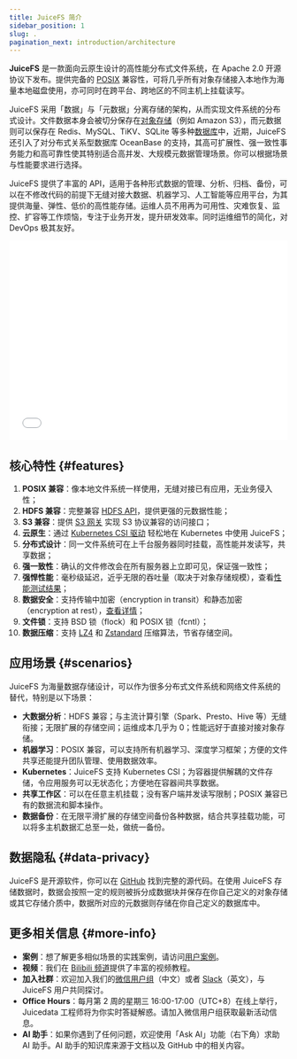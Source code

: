 ```yaml
---
title: JuiceFS 简介
sidebar_position: 1
slug: .
pagination_next: introduction/architecture
---
```


**JuiceFS** 是一款面向云原生设计的高性能分布式文件系统，在 Apache 2.0 开源协议下发布。提供完备的 [POSIX](https://en.wikipedia.org/wiki/POSIX) 兼容性，可将几乎所有对象存储接入本地作为海量本地磁盘使用，亦可同时在跨平台、跨地区的不同主机上挂载读写。

JuiceFS 采用「数据」与「元数据」分离存储的架构，从而实现文件系统的分布式设计。文件数据本身会被切分保存在[对象存储](../reference/how_to_set_up_object_storage.md#supported-object-storage)（例如 Amazon S3），而元数据则可以保存在 Redis、MySQL、TiKV、SQLite 等多种[数据库](../reference/how_to_set_up_metadata_engine.md)中，近期，JuiceFS 还引入了对分布式关系型数据库 OceanBase 的支持，其高可扩展性、强一致性事务能力和高可靠性使其特别适合高并发、大规模元数据管理场景。你可以根据场景与性能要求进行选择。

JuiceFS 提供了丰富的 API，适用于各种形式数据的管理、分析、归档、备份，可以在不修改代码的前提下无缝对接大数据、机器学习、人工智能等应用平台，为其提供海量、弹性、低价的高性能存储。运维人员不用再为可用性、灾难恢复、监控、扩容等工作烦恼，专注于业务开发，提升研发效率。同时运维细节的简化，对 DevOps 极其友好。

<div className="video-container">
  <iframe src="//player.bilibili.com/player.html?aid=931107196&bvid=BV1HK4y197va&cid=350876578&page=1&autoplay=0" width="100%" height="360" scrolling="no" border="0" frameborder="no" framespacing="0" allowfullscreen="true"> </iframe>
</div>

## 核心特性 {#features}

1. **POSIX 兼容**：像本地文件系统一样使用，无缝对接已有应用，无业务侵入性；
2. **HDFS 兼容**：完整兼容 [HDFS API](../deployment/hadoop_java_sdk.md)，提供更强的元数据性能；
3. **S3 兼容**：提供 [S3 网关](../deployment/s3_gateway.md) 实现 S3 协议兼容的访问接口；
4. **云原生**：通过 [Kubernetes CSI 驱动](../deployment/how_to_use_on_kubernetes.md) 轻松地在 Kubernetes 中使用 JuiceFS；
5. **分布式设计**：同一文件系统可在上千台服务器同时挂载，高性能并发读写，共享数据；
6. **强一致性**：确认的文件修改会在所有服务器上立即可见，保证强一致性；
7. **强悍性能**：毫秒级延迟，近乎无限的吞吐量（取决于对象存储规模），查看[性能测试结果](../benchmark/benchmark.md)；
8. **数据安全**：支持传输中加密（encryption in transit）和静态加密（encryption at rest），[查看详情](../security/encryption.md)；
9. **文件锁**：支持 BSD 锁（flock）和 POSIX 锁（fcntl）；
10. **数据压缩**：支持 [LZ4](https://lz4.github.io/lz4) 和 [Zstandard](https://facebook.github.io/zstd) 压缩算法，节省存储空间。

## 应用场景 {#scenarios}

JuiceFS 为海量数据存储设计，可以作为很多分布式文件系统和网络文件系统的替代，特别是以下场景：

- **大数据分析**：HDFS 兼容；与主流计算引擎（Spark、Presto、Hive 等）无缝衔接；无限扩展的存储空间；运维成本几乎为 0；性能远好于直接对接对象存储。
- **机器学习**：POSIX 兼容，可以支持所有机器学习、深度学习框架；方便的文件共享还能提升团队管理、使用数据效率。
- **Kubernetes**：JuiceFS 支持 Kubernetes CSI；为容器提供解耦的文件存储，令应用服务可以无状态化；方便地在容器间共享数据。
- **共享工作区**：可以在任意主机挂载；没有客户端并发读写限制；POSIX 兼容已有的数据流和脚本操作。
- **数据备份**：在无限平滑扩展的存储空间备份各种数据，结合共享挂载功能，可以将多主机数据汇总至一处，做统一备份。

## 数据隐私 {#data-privacy}

JuiceFS 是开源软件，你可以在 [GitHub](https://github.com/juicedata/juicefs) 找到完整的源代码。在使用 JuiceFS 存储数据时，数据会按照一定的规则被拆分成数据块并保存在你自己定义的对象存储或其它存储介质中，数据所对应的元数据则存储在你自己定义的数据库中。

## 更多相关信息 {#more-info}

* **案例**：想了解更多相似场景的实践案例，请访问[用户案例](https://juicefs.com/zh-cn/blog/user-stories)。
* **视频**：我们在 [Bilibili 频道](https://space.bilibili.com/1206844881)提供了丰富的视频教程。
* **加入社群**：欢迎加入我们的[微信用户组](https://juicefs.com/zh-cn/wechat-user-group)（中文）或者 [Slack](https://go.juicefs.com/slack)（英文），与 JuiceFS 用户共同探讨。
* **Office Hours**：每月第 2 周的星期三 16:00-17:00（UTC+8）在线上举行，Juicedata 工程师将为你实时答疑解惑。请加入微信用户组获取最新活动信息。
* **AI 助手**：如果你遇到了任何问题，欢迎使用「Ask AI」功能（右下角）求助 AI 助手。AI 助手的知识库来源于文档以及 GitHub 中的相关内容。
